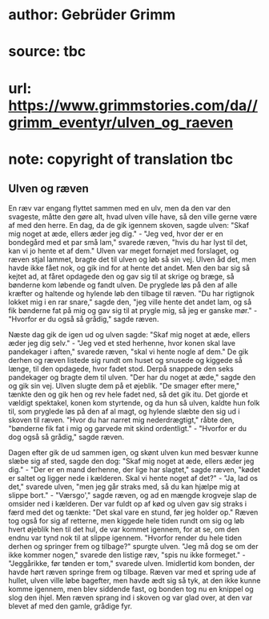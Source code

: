 # author: Gebrüder Grimm
# source: tbc
# url: https://www.grimmstories.com/da//grimm_eventyr/ulven_og_raeven
# note: copyright of translation tbc

## Ulven og ræven 

En ræv var engang flyttet sammen med en ulv, men da den var den
svageste, måtte den gøre alt, hvad ulven ville have, så den ville gerne
være af med den herre. En dag, da de gik igennem skoven, sagde ulven:
"Skaf mig noget at æde, ellers æder jeg dig." - "Jeg ved, hvor der er
en bondegård med et par små lam," svarede ræven, "hvis du har lyst til
det, kan vi jo hente et af dem." Ulven var meget fornøjet med
forslaget, og ræven stjal lammet, bragte det til ulven og løb så sin
vej. Ulven åd det, men havde ikke fået nok, og gik ind for at hente det
andet. Men den bar sig så kejtet ad, at fåret opdagede den og gav sig
til at skrige og bræge, så bønderne kom løbende og fandt ulven. De
pryglede løs på den af alle kræfter og haltende og hylende løb den
tilbage til ræven. "Du har rigtignok lokket mig i en rar snare," sagde
den, "jeg ville hente det andet lam, og så fik bønderne fat på mig og
gav sig til at prygle mig, så jeg er ganske mør." - "Hvorfor er du
også så grådig," sagde ræven.

Næste dag gik de igen ud og ulven sagde: "Skaf mig noget at æde, ellers
æder jeg dig selv." - "Jeg ved et sted herhenne, hvor konen skal lave
pandekager i aften," svarede ræven, "skal vi hente nogle af dem." De
gik derhen og ræven listede sig rundt om huset og snusede og kiggede så
længe, til den opdagede, hvor fadet stod. Derpå snappede den seks
pandekager og bragte dem til ulven. "Der har du noget at æde," sagde
den og gik sin vej. Ulven slugte dem på et øjeblik. "De smager efter
mere," tænkte den og gik hen og rev hele fadet ned, så det gik itu. Det
gjorde et vældigt spektakel, konen kom styrtende, og da hun så ulven,
kaldte hun folk til, som pryglede løs på den af al magt, og hylende
slæbte den sig ud i skoven til ræven. "Hvor du har narret mig
nederdrægtigt," råbte den, "bønderne fik fat i mig og garvede mit
skind ordentligt." - "Hvorfor er du dog også så grådig," sagde ræven.

Dagen efter gik de ud sammen igen, og skønt ulven kun med besvær kunne
slæbe sig af sted, sagde den dog: "Skaf mig noget at æde, ellers æder
jeg dig." - "Der er en mand derhenne, der lige har slagtet," sagde
ræven, "kødet er saltet og ligger nede i kælderen. Skal vi hente noget
af det?" - "Ja, lad os det," svarede ulven, "men jeg går straks med,
så du kan hjælpe mig at slippe bort." - "Værsgo'," sagde ræven, og
ad en mængde krogveje slap de omsider ned i kælderen. Der var fuldt op
af kød og ulven gav sig straks i færd med det og tænkte: "Det skal vare
en stund, før jeg holder op." Ræven tog også for sig af retterne, men
kiggede hele tiden rundt om sig og løb hvert øjeblik hen til det hul, de
var kommet igennem, for at se, om den endnu var tynd nok til at slippe
igennem. "Hvorfor render du hele tiden derhen og springer frem og
tilbage?" spurgte ulven. "Jeg må dog se om der ikke kommer nogen,"
svarede den listige ræv, "spis nu ikke formeget." - "Jeggårikke, før
tønden er tom," svarede ulven. Imidlertid kom bonden, der havde hørt
ræven springe frem og tilbage. Ræven var med et spring ude af hullet,
ulven ville løbe bagefter, men havde ædt sig så tyk, at den ikke kunne
komme igennem, men blev siddende fast, og bonden tog nu en knippel og
slog den ihjel. Men ræven sprang ind i skoven og var glad over, at den
var blevet af med den gamle, grådige fyr.

